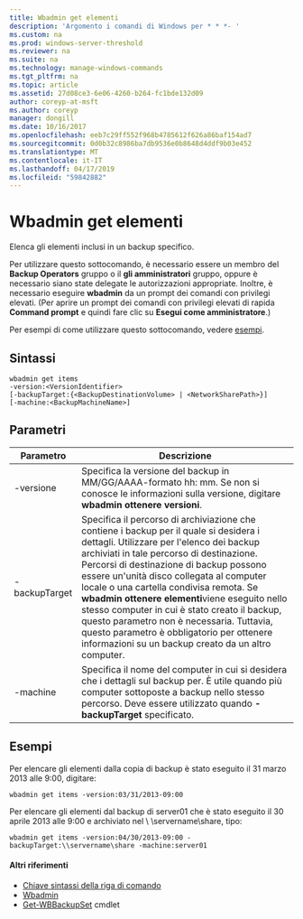 ```yaml
---
title: Wbadmin get elementi
description: 'Argomento i comandi di Windows per * * *- '
ms.custom: na
ms.prod: windows-server-threshold
ms.reviewer: na
ms.suite: na
ms.technology: manage-windows-commands
ms.tgt_pltfrm: na
ms.topic: article
ms.assetid: 27d08ce3-6e06-4260-b264-fc1bde132d09
author: coreyp-at-msft
ms.author: coreyp
manager: dongill
ms.date: 10/16/2017
ms.openlocfilehash: eeb7c29ff552f968b4785612f626a86baf154ad7
ms.sourcegitcommit: 0d0b32c8986ba7db9536e0b8648d4ddf9b03e452
ms.translationtype: MT
ms.contentlocale: it-IT
ms.lasthandoff: 04/17/2019
ms.locfileid: "59842882"
---
```

# <a name="wbadmin-get-items"></a>Wbadmin get elementi



Elenca gli elementi inclusi in un backup specifico.

Per utilizzare questo sottocomando, è necessario essere un membro del **Backup Operators** gruppo o il **gli amministratori** gruppo, oppure è necessario siano state delegate le autorizzazioni appropriate. Inoltre, è necessario eseguire **wbadmin** da un prompt dei comandi con privilegi elevati. (Per aprire un prompt dei comandi con privilegi elevati di rapida **Command prompt** e quindi fare clic su **Esegui come amministratore**.)

Per esempi di come utilizzare questo sottocomando, vedere [esempi](#BKMK_examples).

## <a name="syntax"></a>Sintassi

```
wbadmin get items
-version:<VersionIdentifier>
[-backupTarget:{<BackupDestinationVolume> | <NetworkSharePath>}]
[-machine:<BackupMachineName>]
```

## <a name="parameters"></a>Parametri

|Parametro|Descrizione|
|---------|-----------|
|-versione|Specifica la versione del backup in MM/GG/AAAA-formato hh: mm. Se non si conosce le informazioni sulla versione, digitare **wbadmin ottenere versioni**.|
|-backupTarget|Specifica il percorso di archiviazione che contiene i backup per il quale si desidera i dettagli. Utilizzare per l'elenco dei backup archiviati in tale percorso di destinazione. Percorsi di destinazione di backup possono essere un'unità disco collegata al computer locale o una cartella condivisa remota. Se **wbadmin ottenere elementi**viene eseguito nello stesso computer in cui è stato creato il backup, questo parametro non è necessaria. Tuttavia, questo parametro è obbligatorio per ottenere informazioni su un backup creato da un altro computer.|
|-machine|Specifica il nome del computer in cui si desidera che i dettagli sul backup per. È utile quando più computer sottoposte a backup nello stesso percorso. Deve essere utilizzato quando **- backupTarget** specificato.|

## <a name="BKMK_examples"></a>Esempi

Per elencare gli elementi dalla copia di backup è stato eseguito il 31 marzo 2013 alle 9:00, digitare:
```
wbadmin get items -version:03/31/2013-09:00
```
Per elencare gli elementi dal backup di server01 che è stato eseguito il 30 aprile 2013 alle 9:00 e archiviato nel \\ \\servername\share, tipo:
```
wbadmin get items -version:04/30/2013-09:00 -backupTarget:\\servername\share -machine:server01
```

#### <a name="additional-references"></a>Altri riferimenti

-   [Chiave sintassi della riga di comando](command-line-syntax-key.md)
-   [Wbadmin](wbadmin.md)
-   [Get-WBBackupSet](https://technet.microsoft.com/library/jj902473.aspx) cmdlet